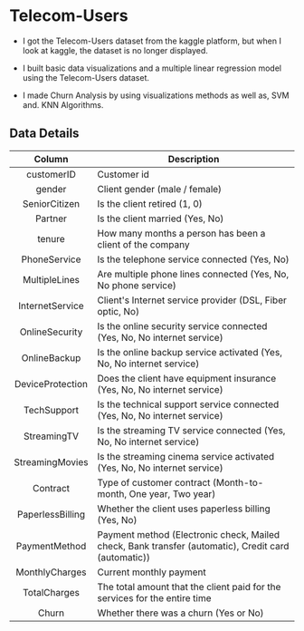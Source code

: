 # Telecom-Users
* I got the Telecom-Users dataset from the kaggle platform, but when I look at kaggle, the dataset is no longer displayed.

* I built basic data visualizations and a multiple linear regression model using the Telecom-Users dataset.

* I made Churn Analysis by using visualizations methods as well as, SVM and. KNN Algorithms.


Data Details
---------------
| Column   | Description  |
| :------------:|--------------------------------------------------------------|
|customerID | Customer id |
|gender | Client gender (male / female) |
| SeniorCitizen | Is the client retired (1, 0) |
| Partner | Is the client married (Yes, No) |
| tenure | How many months a person has been a client of the company |
| PhoneService | Is the telephone service connected (Yes, No) |
| MultipleLines | Are multiple phone lines connected (Yes, No, No phone service)|
| InternetService | Client's Internet service provider (DSL, Fiber optic, No)|
| OnlineSecurity | Is the online security service connected (Yes, No, No internet service) |
| OnlineBackup | Is the online backup service activated (Yes, No, No internet service) |
| DeviceProtection | Does the client have equipment insurance (Yes, No, No internet service) |
| TechSupport | Is the technical support service connected (Yes, No, No internet service) |
| StreamingTV | Is the streaming TV service connected (Yes, No, No internet service) |
| StreamingMovies | Is the streaming cinema service activated (Yes, No, No internet service) |
| Contract | Type of customer contract (Month-to-month, One year, Two year) |
| PaperlessBilling | Whether the client uses paperless billing (Yes, No) |
| PaymentMethod | Payment method (Electronic check, Mailed check, Bank transfer (automatic), Credit card (automatic)) |
| MonthlyCharges | Current monthly payment |
| TotalCharges | The total amount that the client paid for the services for the entire time |
| Churn | Whether there was a churn (Yes or No) |
